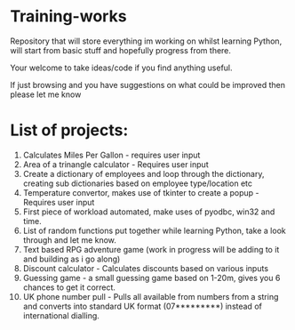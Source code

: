 # Training-works
Repository that will store everything im working on whilst learning Python, will start from basic stuff and hopefully progress from there.

Your welcome to take ideas/code if you find anything useful.

If just browsing and you have suggestions on what could be improved then please let me know

# List of projects:
1. Calculates Miles Per Gallon - requires user input
2. Area of a trinangle calculator - Requires user input
3. Create a dictionary of employees and loop through the dictionary, creating sub dictionaries based on employee type/location etc
3. Temperature convertor, makes use of tkinter to create a popup - Requires user input
4. First piece of workload automated, make uses of pyodbc, win32 and time.
5. List of random functions put together while learning Python, take a look through and let me know.
6. Text based RPG adventure game (work in progress will be adding to it and building as i go along)
7. Discount calculator - Calculates discounts based on various inputs
8. Guessing game - a small guessing game based on 1-20m, gives you 6 chances to get it correct.
9. UK phone number pull - Pulls all available from numbers from a string and converts into standard UK format (07*********) instead of international dialling.
